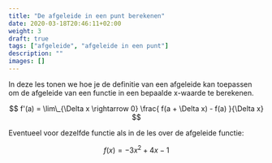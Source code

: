 ```yaml
---
title: "De afgeleide in een punt berekenen"
date: 2020-03-18T20:46:11+02:00
weight: 3
draft: true
tags: ["afgeleide", "afgeleide in een punt"]
description: ""
images: []
---
```


In deze les tonen we hoe je de definitie van een afgeleide kan toepassen om de
afgeleide van een functie in een bepaalde x-waarde te berekenen.

$$ f'(a) = \lim\_{\Delta x \rightarrow 0} \frac{ f(a + \Delta x) - f(a) }{\Delta x} $$

Eventueel voor dezelfde functie als in de les over de afgeleide functie: 

$$f(x) = -3x^2 + 4x - 1$$
